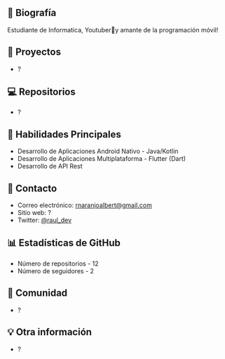 ## 📝 Biografía
Estudiante de Informatica, Youtuber🎥y amante de la programación móvil!

## 🚀 Proyectos
- ?

## 💻 Repositorios
- ?

## 🔧 Habilidades Principales
- Desarrollo de Aplicaciones Android Nativo - Java/Kotlin
- Desarrollo de Aplicaciones Multiplataforma - Flutter (Dart)
- Desarrollo de API Rest

## 💬 Contacto
- Correo electrónico: rnaranjoalbert@gmail.com
- Sitio web: ?
- Twitter: [@raul_dev](https://twitter.com/raul_uci)

## 📊 Estadísticas de GitHub
- Número de repositorios - 12
- Número de seguidores - 2

## 💬 Comunidad
- ?

## 💡 Otra información
- ?
